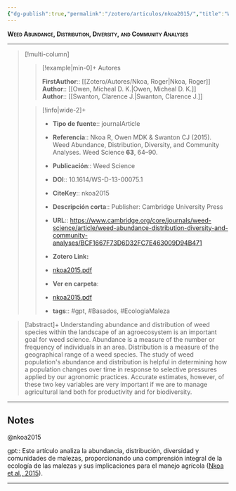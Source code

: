 ```yaml
---
{"dg-publish":true,"permalink":"/zotero/articulos/nkoa2015/","title":"Weed Abundance, Distribution, Diversity, and Community Analyses","tags":["#zotero"]}
---
```



<span style="font-variant:small-caps; font-weight: bold;">Weed Abundance, Distribution, Diversity, and Community Analyses</span>

---


> [!multi-column]
>
>> [!example|min-0]+ Autores
>> 
>> **FirstAuthor**:: [[Zotero/Autores/Nkoa, Roger\|Nkoa, Roger]]  
>> **Author**:: [[Owen, Micheal D. K.\|Owen, Micheal D. K.]]  
>> **Author**:: [[Swanton, Clarence J.\|Swanton, Clarence J.]]  
 >
>
>> [!info|wide-2]+
>>
>> - **Tipo de fuente**:: journalArticle
>> - **Referencia**:: Nkoa R, Owen MDK & Swanton CJ (2015). Weed Abundance, Distribution, Diversity, and Community Analyses. Weed Science **63**, 64–90.
>> - **Publicación**:: Weed Science
>> - **DOI**:: 10.1614/WS-D-13-00075.1
>> - **CiteKey**:: nkoa2015
>> - **Descripción corta**:: Publisher: Cambridge University Press
>> - **URL**:: https://www.cambridge.org/core/journals/weed-science/article/weed-abundance-distribution-diversity-and-community-analyses/BCF1667F73D6D32FC7E463009D94B471
>> - **Zotero Link:** 
>> - [nkoa2015.pdf](zotero://select/library/items/QDIFAMII)
>>
>> - **Ver en carpeta**: 
>> - [nkoa2015.pdf](file://J:\OneDrive\Articulos\nkoa2015.pdf)
>> - **tags**:: #gpt, #Basados, #EcologiaMaleza



> [!abstract]+ 
>Understanding abundance and distribution of weed species within the landscape of an agroecosystem is an important goal for weed science. Abundance is a measure of the number or frequency of individuals in an area. Distribution is a measure of the geographical range of a weed species. The study of weed population's abundance and distribution is helpful in determining how a population changes over time in response to selective pressures applied by our agronomic practices. Accurate estimates, however, of these two key variables are very important if we are to manage agricultural land both for productivity and for biodiversity.


--- 

## Notes

@nkoa2015

gpt:: Este artículo analiza la abundancia, distribución, diversidad y comunidades de malezas, proporcionando una comprensión integral de la ecología de las malezas y sus implicaciones para el manejo agrícola ([Nkoa et al., 2015](zotero://select/library/items/CK4QSIQV)).






---







